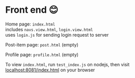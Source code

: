 # Front end :blush:
Home page: `index.html`  
    includes `navs.view.html`, `login.view.html`  
    uses `login.js` for sending login request to server  
  
Post-item page: `post.html` (empty)  

Profile page: `profile.html` (empty)  
  
To view `index.html`, run `test_index.js` on nodejs, then visit [localhost:8081/index.html](http://localhost:8081/index.html) on your browser  
